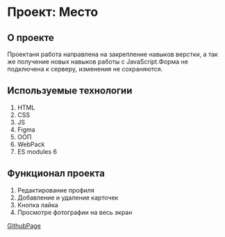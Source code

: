 # Проект: Место

## О проекте
Проектаня работа направлена на закрепление навыков верстки, а так же получение новых навыков работы с JavaScript.Форма не подключена к серверу, изменения не сохраняются.

## Используемые технологии
1. HTML
2. CSS
3. JS
4. Figma
5. ООП
6. WebPack
7. ES modules 6

## Функционал проекта
1. Редактирование профиля
2. Добавление и удаление карточек
3. Кнопка лайка
4. Просмотре фотографии на весь экран

[GithubPage](https://alabeska.github.io/mesto/)
